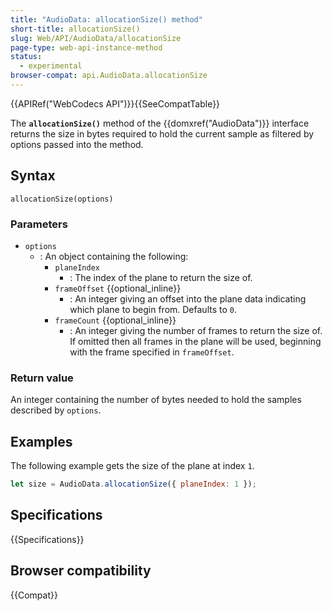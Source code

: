 ```yaml
---
title: "AudioData: allocationSize() method"
short-title: allocationSize()
slug: Web/API/AudioData/allocationSize
page-type: web-api-instance-method
status:
  - experimental
browser-compat: api.AudioData.allocationSize
---
```


{{APIRef("WebCodecs API")}}{{SeeCompatTable}}

The **`allocationSize()`** method of the {{domxref("AudioData")}} interface returns the size in bytes required to hold the current sample as filtered by options passed into the method.

## Syntax

```js-nolint
allocationSize(options)
```

### Parameters

- `options`
  - : An object containing the following:
    - `planeIndex`
      - : The index of the plane to return the size of.
    - `frameOffset` {{optional_inline}}
      - : An integer giving an offset into the plane data indicating which plane to begin from. Defaults to `0`.
    - `frameCount` {{optional_inline}}
      - : An integer giving the number of frames to return the size of. If omitted then all frames in the plane will be used, beginning with the frame specified in `frameOffset`.

### Return value

An integer containing the number of bytes needed to hold the samples described by `options`.

## Examples

The following example gets the size of the plane at index `1`.

```js
let size = AudioData.allocationSize({ planeIndex: 1 });
```

## Specifications

{{Specifications}}

## Browser compatibility

{{Compat}}
